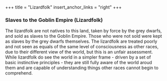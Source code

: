 +++
title = "Lizardfolk"
insert_anchor_links = "right"
+++

### Slaves to the Goblin Empire (Lizardfolk)
The lizardfolk are not natives to this land, taken by force by the grey dwarfs, and sold as slaves to the Goblin Empire. Those who were not sold were kept as slaves by the grey dwarfs themselves.
The lizardfolk are treated poorly and not seen as equals of the same level of consciousness as other races, due to their different view of the world, but this is an unfair assessment. While lizardfolk do see the world in a simpler frame - driven by a set of basic instinctive principles - they are still fully aware of the world aroud them and are capable of understanding things other races cannot begin to comprehend.
